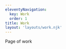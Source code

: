 ```yaml
---
eleventyNavigation:
  key: Work
  order: 1
title: Work
layout: 'layouts/work.njk'
---
```

Page of work